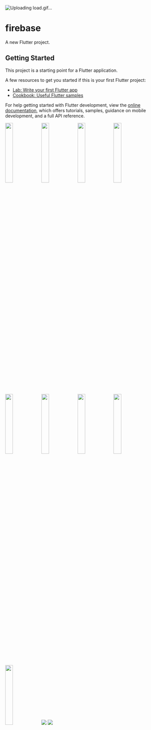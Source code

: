 ![Uploading load.gif…]()
# firebase

A new Flutter project.

## Getting Started

This project is a starting point for a Flutter application.

A few resources to get you started if this is your first Flutter project:

- [Lab: Write your first Flutter app](https://docs.flutter.dev/get-started/codelab)
- [Cookbook: Useful Flutter samples](https://docs.flutter.dev/cookbook)

For help getting started with Flutter development, view the
[online documentation](https://docs.flutter.dev/), which offers tutorials,
samples, guidance on mobile development, and a full API reference.
<p>
<img src="https://github.com/vekariyahimani/firebase/assets/119123480/9a6125f1-4153-455b-b6b0-f516325863b2"width=22%,height=35%>
<img src="https://github.com/vekariyahimani/firebase/assets/119123480/95c25cb2-4aed-43d3-9d9a-9b34af6faf64"width=22%,height=35%>
<img src="https://github.com/vekariyahimani/firebase/assets/119123480/9e22fc0c-f3a5-4657-a9a1-732976067ffa"width=22%,height=35%>
<img src="https://github.com/vekariyahimani/firebase/assets/119123480/b7eba792-83c6-46de-b338-3cd5f58c91a7"width=22%,height=35%>
<img src="https://github.com/vekariyahimani/firebase/assets/119123480/75a019d8-eae5-4660-9b57-a0eed036b178"width=22%,height=35%>
<img src="https://github.com/vekariyahimani/firebase/assets/119123480/65ca0d2a-a0e1-45e3-94c3-bc22cc78a506"width=22%,height=35%>
<img src="https://github.com/vekariyahimani/firebase/assets/119123480/9a366f1d-3d8d-4eb8-a051-cd8a5bfe5063"width=22%,height=35%>
<img src="https://github.com/vekariyahimani/firebase/assets/119123480/bfffa062-5c69-4c2d-bd2f-fa28ef5f1b7b"width=22%,height=35%>
<img src="https://github.com/vekariyahimani/firebase/assets/119123480/c23913b0-694a-4aca-b4f8-b11621da4f39"width=22%,height=35%>
<img src="https://github.com/vekariyahimani/firebase/assets/119123480/d20f100b-168c-4379-930e-4d4009dff4cc",width=22%,height=35%>
<img src="https://github.com/vekariyahimani/firebase/assets/119123480/b289ed1c-5be0-43eb-9c42-20ff1c32c965",width=22%,height=35%>




